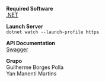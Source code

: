 **Required Software**
<br/>
[.NET](https://dotnet.microsoft.com/en-us/download/dotnet/8.0)

**Launch Server** 
<br/>
`dotnet watch --launch-profile https`

**API Documentation**
<br/>
[Swagger](https://localhost:7259/swagger/index.html)

**Grupo**
<br/>
Guilherme Borges Polla
<br/>
Yan Manenti Martins
